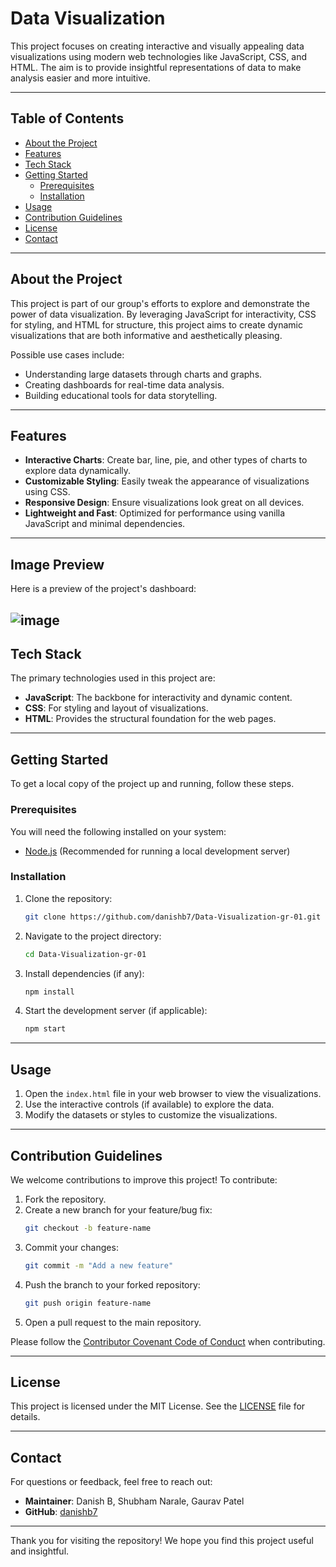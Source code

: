 # Data Visualization

This project focuses on creating interactive and visually appealing data visualizations using modern web technologies like JavaScript, CSS, and HTML. The aim is to provide insightful representations of data to make analysis easier and more intuitive.

---

## Table of Contents

- [About the Project](#about-the-project)
- [Features](#features)
- [Tech Stack](#tech-stack)
- [Getting Started](#getting-started)
  - [Prerequisites](#prerequisites)
  - [Installation](#installation)
- [Usage](#usage)
- [Contribution Guidelines](#contribution-guidelines)
- [License](#license)
- [Contact](#contact)

---

## About the Project

This project is part of our group's efforts to explore and demonstrate the power of data visualization. By leveraging JavaScript for interactivity, CSS for styling, and HTML for structure, this project aims to create dynamic visualizations that are both informative and aesthetically pleasing.

Possible use cases include:

- Understanding large datasets through charts and graphs.
- Creating dashboards for real-time data analysis.
- Building educational tools for data storytelling.

---

## Features

- **Interactive Charts**: Create bar, line, pie, and other types of charts to explore data dynamically.
- **Customizable Styling**: Easily tweak the appearance of visualizations using CSS.
- **Responsive Design**: Ensure visualizations look great on all devices.
- **Lightweight and Fast**: Optimized for performance using vanilla JavaScript and minimal dependencies.

---

## Image Preview

Here is a preview of the project's dashboard:

![image](https://github.com/user-attachments/assets/c4e4a034-a679-4b94-829a-ad695e2ab786)
---

## Tech Stack

The primary technologies used in this project are:

- **JavaScript**: The backbone for interactivity and dynamic content.
- **CSS**: For styling and layout of visualizations.
- **HTML**: Provides the structural foundation for the web pages.

---

## Getting Started

To get a local copy of the project up and running, follow these steps.

### Prerequisites

You will need the following installed on your system:

- [Node.js](https://nodejs.org/) (Recommended for running a local development server)

### Installation

1. Clone the repository:
   ```bash
   git clone https://github.com/danishb7/Data-Visualization-gr-01.git
   ```
2. Navigate to the project directory:
   ```bash
   cd Data-Visualization-gr-01
   ```

3. Install dependencies (if any):
   ```bash
   npm install
   ```

4. Start the development server (if applicable):
   ```bash
   npm start
   ```

---

## Usage

1. Open the `index.html` file in your web browser to view the visualizations.
2. Use the interactive controls (if available) to explore the data.
3. Modify the datasets or styles to customize the visualizations.


---

## Contribution Guidelines

We welcome contributions to improve this project! To contribute:

1. Fork the repository.
2. Create a new branch for your feature/bug fix:
   ```bash
   git checkout -b feature-name
   ```
3. Commit your changes:
   ```bash
   git commit -m "Add a new feature"
   ```
4. Push the branch to your forked repository:
   ```bash
   git push origin feature-name
   ```
5. Open a pull request to the main repository.

Please follow the [Contributor Covenant Code of Conduct](https://www.contributor-covenant.org/) when contributing.

---

## License

This project is licensed under the MIT License. See the [LICENSE](LICENSE) file for details.

---

## Contact

For questions or feedback, feel free to reach out:

- **Maintainer**: Danish B, Shubham Narale, Gaurav Patel
- **GitHub**: [danishb7](https://github.com/danishb7)

---

Thank you for visiting the repository! We hope you find this project useful and insightful.

